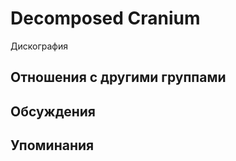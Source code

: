 # Decomposed Cranium

Дискография

## Отношения с другими группами


## Обсуждения


## Упоминания


